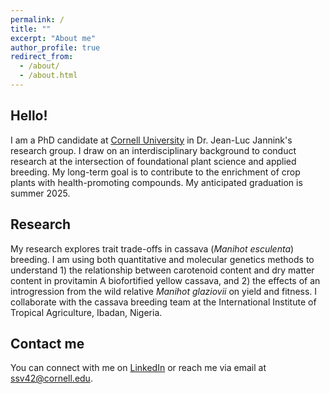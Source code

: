 ```yaml
---
permalink: /
title: ""
excerpt: "About me"
author_profile: true
redirect_from: 
  - /about/
  - /about.html
---
```



Hello!
------
I am a PhD candidate at [Cornell University](https://cals.cornell.edu/seren-villwock) in Dr. Jean-Luc Jannink's research group. I draw on an interdisciplinary background to conduct research at the intersection of foundational plant science and applied breeding. My long-term goal is to contribute to the enrichment of crop plants with health-promoting compounds. My anticipated graduation is summer 2025.

Research
------
My research explores trait trade-offs in cassava (_Manihot esculenta_) breeding. I am using both quantitative and molecular genetics methods to understand 1) the relationship between carotenoid content and dry matter content in provitamin A biofortified yellow cassava, and 2) the effects of an introgression from the wild relative _Manihot glaziovii_ on yield and fitness. I collaborate with the cassava breeding team at the International Institute of Tropical Agriculture, Ibadan, Nigeria.

Contact me
------
You can connect with me on [LinkedIn](https://www.linkedin.com/in/seren-villwock/) or reach me via email at [ssv42@cornell.edu](mailto:ssv42&commat;cornell.edu).

